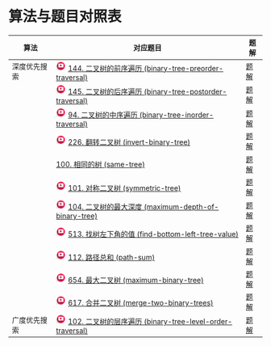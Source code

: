 # 算法与题目对照表

| 算法     | 对应题目                                                                                                                                                                                                                                                                                                     | 题解                                                |
|--------|----------------------------------------------------------------------------------------------------------------------------------------------------------------------------------------------------------------------------------------------------------------------------------------------------------|---------------------------------------------------|
| 深度优先搜索 | [<img src="../images/video.jpg" width="20"/>](https://www.bilibili.com/video/BV1Wh411S7xt?spm_id_from=333.788.player.switch&vd_source=f881def7ea7cf10e6fa73627efe940dd) [144. 二叉树的前序遍历 (binary-tree-preorder-traversal)](https://leetcode.cn/problems/binary-tree-preorder-traversal/description/)       | [题解](binary-tree-preorder-traversal/README.md)    |
|        | [<img src="../images/video.jpg" width="20"/>](https://www.bilibili.com/video/BV15f4y1W7i2?spm_id_from=333.788.player.switch&vd_source=f881def7ea7cf10e6fa73627efe940dd) [145. 二叉树的后序遍历 (binary-tree-postorder-traversal)](https://leetcode.cn/problems/binary-tree-postorder-traversal/description/)     | [题解](binary-tree-postorder-traversal/README.md)   |
|        | [<img src="../images/video.jpg" width="20"/>](https://www.bilibili.com/video/BV1Zf4y1a77g?spm_id_from=333.788.player.switch&vd_source=f881def7ea7cf10e6fa73627efe940dd) [94. 二叉树的中序遍历 (binary-tree-inorder-traversal)](https://leetcode.cn/problems/binary-tree-inorder-traversal/description/)          | [题解](binary-tree-inorder-traversal/README.md)     |
|        | [<img src="../images/video.jpg" width="20"/>](https://www.bilibili.com/video/BV1sP4y1f7q7?spm_id_from=333.788.player.switch&vd_source=f881def7ea7cf10e6fa73627efe940dd) [226. 翻转二叉树 (invert-binary-tree)](https://leetcode.cn/problems/invert-binary-tree/description/)                                  | [题解](invert-binary-tree/README.md)                |
|        | [100. 相同的树 (same-tree)](https://leetcode.cn/problems/same-tree/description/)                                                                                                                                                                                                                             | [题解](same-tree/README.md)                         |
|        | [<img src="../images/video.jpg" width="20"/>](https://www.bilibili.com/video/BV1ue4y1Y7Mf?spm_id_from=333.788.player.switch&vd_source=f881def7ea7cf10e6fa73627efe940dd) [101. 对称二叉树 (symmetric-tree)](https://leetcode.cn/problems/symmetric-tree/description/)                                          | [题解](symmetric-tree/README.md)                    |
|        | [<img src="../images/video.jpg" width="20"/>](https://www.bilibili.com/video/BV1Gd4y1V75u?spm_id_from=333.788.player.switch&vd_source=f881def7ea7cf10e6fa73627efe940dd) [104. 二叉树的最大深度 (maximum-depth-of-binary-tree)](https://leetcode.cn/problems/maximum-depth-of-binary-tree/description/)           | [题解](maximum-depth-of-binary-tree/README.md)      |
|        | [<img src="../images/video.jpg" width="20"/>](https://www.bilibili.com/video/BV1424y1Z7pn?spm_id_from=333.788.player.switch&vd_source=f881def7ea7cf10e6fa73627efe940dd) [513. 找树左下角的值 (find-bottom-left-tree-value)](https://leetcode.cn/problems/find-bottom-left-tree-value/description/)              | [题解](find-bottom-left-tree-value/README.md)       |
|        | [<img src="../images/video.jpg" width="20"/>](https://www.bilibili.com/video/BV19t4y1L7CR?spm_id_from=333.788.player.switch&vd_source=f881def7ea7cf10e6fa73627efe940dd) [112. 路径总和 (path-sum)](https://leetcode.cn/problems/path-sum/description/)                                                       | [题解](path-sum/README.md)                          |
|        | [<img src="../images/video.jpg" width="20"/>](https://www.bilibili.com/video/BV1MG411G7ox?spm_id_from=333.788.player.switch&vd_source=f881def7ea7cf10e6fa73627efe940dd) [654. 最大二叉树 (maximum-binary-tree)](https://leetcode.cn/problems/maximum-binary-tree/description/)                                | [题解](maximum-binary-tree/README.md)               |
|        | [<img src="../images/video.jpg" width="20"/>](https://www.bilibili.com/video/BV1m14y1Y7JK?spm_id_from=333.788.videopod.sections&vd_source=f881def7ea7cf10e6fa73627efe940dd) [617. 合并二叉树 (merge-two-binary-trees)](https://leetcode.cn/problems/merge-two-binary-trees/description/)                      | [题解](merge-two-binary-trees/README.md)            |
| 广度优先搜索 | [<img src="../images/video.jpg" width="20"/>](https://www.bilibili.com/video/BV1GY4y1u7b2?spm_id_from=333.788.player.switch&vd_source=f881def7ea7cf10e6fa73627efe940dd) [102. 二叉树的层序遍历 (binary-tree-level-order-traversal)](https://leetcode.cn/problems/binary-tree-level-order-traversal/description/) | [题解](binary-tree-level-order-traversal/README.md) |
